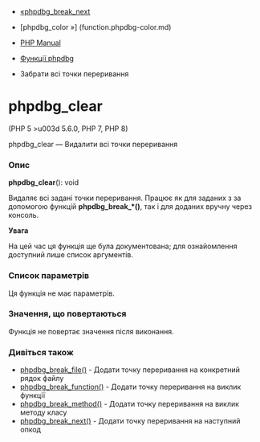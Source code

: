 - [«phpdbg_break_next](function.phpdbg-break-next.md)
- [phpdbg_color »] (function.phpdbg-color.md)

- [PHP Manual](index.md)
- [Функції phpdbg](ref.phpdbg.md)
- Забрати всі точки переривання

# phpdbg_clear

(PHP 5 \>u003d 5.6.0, PHP 7, PHP 8)

phpdbg_clear — Видалити всі точки переривання

### Опис

**phpdbg_clear**(): void

Видаляє всі задані точки переривання. Працює як для заданих з
за допомогою функцій **phpdbg_break\_\*()**, так і для доданих вручну
через консоль.

**Увага**

На цей час ця функція ще була документована; для
ознайомлення доступний лише список аргументів.

### Список параметрів

Ця функція не має параметрів.

### Значення, що повертаються

Функція не повертає значення після виконання.

### Дивіться також

- [phpdbg_break_file()](function.phpdbg-break-file.md) - Додати
точку переривання на конкретний рядок файлу
- [phpdbg_break_function()](function.phpdbg-break-function.md) -
Додати точку переривання на виклик функції
- [phpdbg_break_method()](function.phpdbg-break-method.md) -
Додати точку переривання на виклик методу класу
- [phpdbg_break_next()](function.phpdbg-break-next.md) - Додати
точку переривання на наступний опкод
